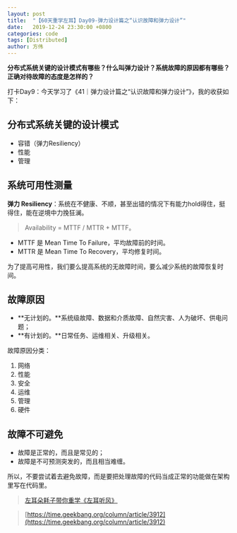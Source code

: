 ```yaml
---
layout: post
title:  "【60天重学左耳】Day09-弹力设计篇之“认识故障和弹力设计”"
date:   2019-12-24 23:30:00 +0800
categories: code
tags: [Distributed]
author: 方伟
---
```


**分布式系统关键的设计模式有哪些？什么叫弹力设计？系统故障的原因都有哪些？正确对待故障的态度是怎样的？**

<!--more-->

打卡Day9：今天学习了《41｜弹力设计篇之“认识故障和弹力设计”》，我的收获如下：

## 分布式系统关键的设计模式

* 容错（弹力Resiliency）
* 性能
* 管理

## 系统可用性测量

**弹力 Resiliency**：系统在不健康、不顺，甚至出错的情况下有能力hold得住，挺得住，能在逆境中力挽狂澜。

> Availability = MTTF / MTTR + MTTF​。

* MTTF 是 Mean Time To Failure，平均故障前的时间。
* MTTR 是 Mean Time To Recovery，平均修复时间。

为了提高可用性，我们要么提高系统的无故障时间，要么减少系统的故障恢复时间。

## 故障原因

* **无计划的。**系统级故障、数据和介质故障、自然灾害、人为破坏、供电问题；
* **有计划的。**日常任务、运维相关、升级相关。

故障原因分类：

1. 网络
2. 性能
3. 安全
4. 运维
5. 管理
6. 硬件

## 故障不可避免

* 故障是正常的，而且是常见的；
* 故障是不可预测突发的，而且相当难缠。

所以，不要尝试着去避免故障，而是要把处理故障的代码当成正常的功能做在架构里写在代码里。

> [左耳朵耗子带你重学《左耳听风》](https://time.geekbang.org/column/article/177414)

> [https://time.geekbang.org/column/article/3912](https://time.geekbang.org/column/article/3912)

